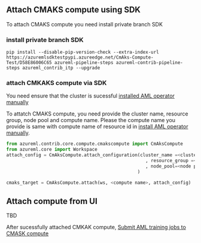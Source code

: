 ## Attach CMAKS compute using SDK
To attach CMAKS compute you need install private branch SDK
### install private branch SDK

```
pip install --disable-pip-version-check --extra-index-url https://azuremlsdktestpypi.azureedge.net/CmAks-Compute-Test/D58E86006C65 azureml-pipeline-steps azureml-contrib-pipeline-steps azureml_contrib_itp --upgrade
```
### attach CMKAKS compute via SDK

You need ensure that the cluster is sucessful [installed AML operator manually](https://github.com/Azure/CMK8s-Sample/blob/master/docs/2.%20Install%20AML%20operator%20manually.markdown)

To attatch CMAKS compute, you need provide the cluster name, resource group, node pool and compute name. Please the compute name you provide is same with compute name of resource id in [install AML operator manually](https://github.com/Azure/CMK8s-Sample/blob/master/docs/2.%20Install%20AML%20operator%20manually.markdown).

```python
from azureml.contrib.core.compute.cmakscompute import CmAksCompute
from azureml.core import Workspace
attach_config = CmAksCompute.attach_configuration(cluster_name =<cluster_name>
                                                    , resource_group =<resource group>
                                                    , node_pool=<node pool>
                                                 )

cmaks_target = CmAksCompute.attach(ws, <compute name>, attach_config)

```

## Attach compute from UI

TBD

After sucessfully attached CMKAK compute, [Submit AML training jobs to CMASK compute](https://github.com/Azure/CMK8s-Sample/blob/master/docs/4.%20Submit%20AML%20training%20jobs%20to%20CMASK%20compute.markdown)